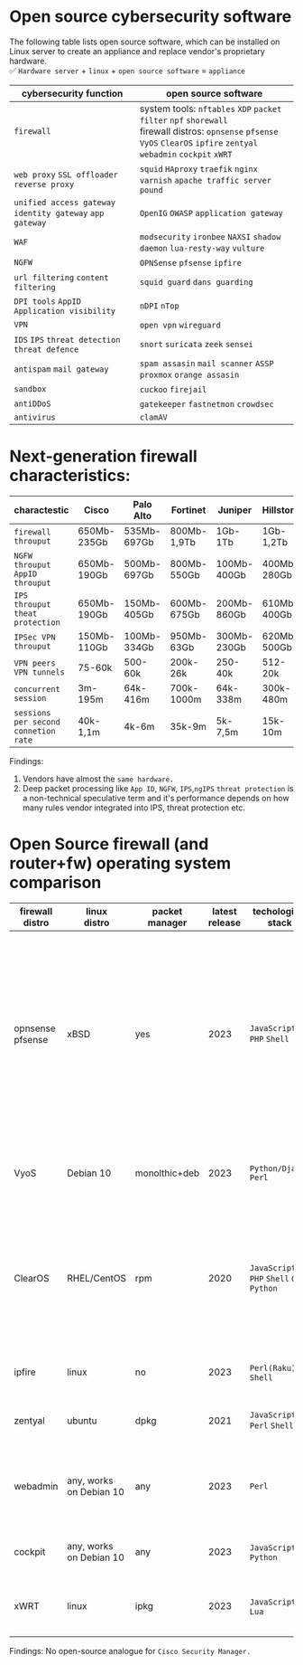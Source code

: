 # Open source cybersecurity software

The following table lists open source software, which can be installed on Linux server to create an appliance and replace vendor's proprietary hardware.
<br> :white_check_mark: `Hardware server` + `linux` + `open source software` = `appliance`

|cybersecurity function                                          |open source software                                                  |
|----------------------------------------------------------------|----------------------------------------------------------------------|
|`firewall`                                                      |system tools: `nftables` `XDP` `packet filter` `npf` `shorewall` <br> firewall distros: `opnsense` `pfsense` `VyOS` `ClearOS` `ipfire` `zentyal` `webadmin` `cockpit` `xWRT`|
|`web proxy` `SSL offloader` `reverse proxy`                     |`squid` `HAproxy` `traefik` `nginx` `varnish` `apache traffic server` `pound`|
|`unified access gateway` `identity gateway` `app gateway`       |`OpenIG` `OWASP` `application gateway`                                       |
|`WAF`                                                           |`modsecurity` `ironbee` `NAXSI` `shadow daemon` `lua-resty-way` `vulture`    |
|`NGFW`                                                          |`OPNSense` `pfsense` `ipfire`                                                |
|`url filtering` `content filtering`                             |`squid guard` `dans guarding`                                                |
|`DPI tools`  `AppID` `Application visibility`                   |`nDPI` `nTop`                                                                |
|`VPN`                                                           |`open vpn` `wireguard`                                                       |
|`IDS` `IPS` `threat detection` `threat defence`                 |`snort` `suricata` `zeek` `sensei`                                           | 
|`antispam` `mail gateway`                                       |`spam assasin` `mail scanner` `ASSP` `proxmox` `orange assasin`              |
|`sandbox`                                                       |`cuckoo` `firejail`                                                                     |
|`antiDDoS`                                                      |`gatekeeper` `fastnetmon` `crowdsec`                                         |
|`antivirus`                                                     |`clamAV`                                                                     |

# Next-generation firewall characteristics:
|charactestic                          |Cisco      | Palo Alto | Fortinet  | Juniper   | Hillstone |Checkpoint |
|--------------------------------------|-----------|-----------|-----------|-----------|-----------|-----------|
|`firewall throuput`                   |650Mb-235Gb|535Mb-697Gb|800Mb-1,9Tb|1Gb-1Tb    |1Gb-1,2Tb  |3,3Gb-800Gb|
|`NGFW throuput` `AppID throuput`      |650Mb-190Gb|500Mb-697Gb|800Mb-550Gb|100Mb-400Gb|400Mb-280Gb|1,5Gb-51Gb | 
|`IPS throuput` `theat protection`     |650Mb-190Gb|150Mb-405Gb|600Mb-675Gb|200Mb-860Gb|610Mb-400Gb|2Gb-52Gb   |
|`IPSec VPN throuput`                  |150Mb-110Gb|100Mb-334Gb|950Mb-63Gb |300Mb-230Gb|620Mb-500Gb|3,3Gb-44Gb |
|`VPN peers` `VPN tunnels`             |75-60k     |500-60k    |200k-26k   |250-40k    |512-20k    |200-20k    |
|`concurrent session`                  |3m-195m    |64k-416m   |700k-1000m |64k-338m   |300k-480m  |2m-49m     |
|`sessions per second` `connetion rate`|40k-1,1m   |4k-6m      |35k-9m     |5k-7,5m    |15k-10m    |32k-690k   |

Findings:
1. Vendors have almost the `same hardware.` 
2. Deep packet processing like `App ID`, `NGFW`, `IPS`,`ngIPS` `threat protection` is a non-technical speculative term and it's performance depends on how many rules vendor integrated into IPS, threat protection etc. 
  
# Open Source firewall (and router+fw) operating system comparison
|firewall<br>distro |linux<br>distro        |packet manager|latest release|techological<br>stack                       |arch       |comments            |
|-------------------|-----------------------|--------------|--------------|--------------------------------------------|-----------|--------------------|
|opnsense<br>pfsense|xBSD                   |yes           |2023          |`JavaScript` `PHP` `Shell`                  |`x86`        |One of the most common products, a fairly simple and logical core. Firewall, QOS are implemented differently from linux. There are performance and hardware issues (NICs)|
|VyoS               |Debian 10              |monolthic+deb |2023          |`Python/Django` `Perl`                    |`x86` `ARM` |More router than a firewall. Has server control tools. Has CLI.| 
|ClearOS            |RHEL/CentOS            |rpm           |2020          |`JavaScript` `PHP` `Shell` `C++` `Python` |`x86`        |More of a server management tool than a firewall. Although they are affiliated with HP. Possible to use with Cockpit.|
|ipfire             |linux                  |no            |2023          |`Perl(Raku)` `C` `Shell`                   |`x86` `ARM`|Specialized distribution  for creating a firewall|
|zentyal            |ubuntu                 |dpkg          |2021          |`JavaScript` `Perl` `Shell`                  |`x86`        |More server management tool than a firewall|
|webadmin           |any, works on Debian 10|any           |2023          |`Perl`                                         |`many`       |More server management tool than a firewall. Firewall interface is limited.|
|cockpit            |any, works on Debian 10|any           |2023          |`JavaScript` `C` `Python`                    |`many`       |A more modern analogue of Webmin|
|xWRT               |linux                  |ipkg          |2023          |`JavaScript` `C` `Lua`                       |`ARM` `MIPS`|Solution for creating a firewall on low end hardware|

Findings: No open-source analogue for `Cisco Security Manager.`
